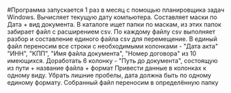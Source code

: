 #Программа запускается 1 раз в месяц с помощью планировщика задач Windows. Вычисляет текущую дату компьютера. Составляет маски по Дата + вид документа. В каталоге ищет папки по маскам, из этих папок забирает файл с расширением csv. По каждому файлу csv выполняет разбор и составление единого файла csv для перемещение. В единый файл переносим все строки с необходимыми колонками - "Дата акта" "ИНН", "КПП", "Имя файла документа", "Номер договора" из 10 имеющихся. Доработать 6 колонку - "Путь до документа", состоящую из пути + название файла + формат Привести данные в колонках к одному виду. Убрать лишние пробелы, дата должна быть по одному единому формату. Собранный файл переносим в определённую папку
